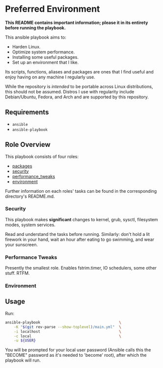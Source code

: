 # Preferred Environment
**This README contains important information; please it in its entirety before running the playbook.**

This ansible playbook aims to:
* Harden Linux.
* Optimize system performance.
* Installing some useful packages.
* Set up an environment that I like.

Its scripts, functions, aliases and packages are ones that I find useful and enjoy having on any machine I
regularly use.

While the repository is *intended* to be portable across Linux distributions, this should not be assumed. Distros
I use with regularity include Debian/Ubuntu, Fedora, and Arch and are supported by this repository.


## Requirements
* `ansible`
* `ansible-playbook`


## Role Overview
This playbook consists of four roles:
* [packages](./roles/packages/README.md)
* [security](./roles/security/README.md)
* [performance_tweaks](./roles/performance_tweaks/README.md)
* [environment](./roles/environment/README.md)

Further information on each roles' tasks can be found in the corresponding directory's README.md.

### Security
This playbook makes **significant** changes to kernel, grub, sysctl, filesystem modes, system services.

Read and understand the tasks before running. Similarly: don't hold a lit firework in your hand, wait an hour
after eating to go swimming, and wear your sunscreen.

### Performance Tweaks
Presently the smallest role. Enables fstrim.timer, IO schedulers, some other stuff. RTFM.

### Environment


## Usage
Run:
```sh
ansible-playbook                                    \
    -K "$(git rev-parse --show-toplevel)/main.yml"  \
    -i localhost                                    \
    -c local                                        \
    -u ${USER}
```

You will be prompted for your local user password (Ansible calls this the "BECOME" password as it's needed to
'become' root), after which the playbook will run.
